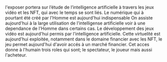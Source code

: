 l'exposer portera sur l’étude de l’intelligence artificielle à travers les jeux vidéo et les NFT, qui avec le temps se sont liés.
Le numérique qui à pourtant été créé par l'Homme est aujourd'hui indispensable
On assiste aujourd'hui à la large utilisation de l'intelligense artificielle voir à une dependance de l'Homme dans certains cas.
Le développement des jeux vidéo est aujourd'hui permis par l'intelligence artificielle. 
Cette virtuelité est aujourd'hui exploitée, notamment dans le domaine financier avec les NFT, le jeu permet aujourd'hui d'avoir accés à un marché financier.
Cet acces donne à l'humain trois roles qui sont; le spectateur, le joueur mais aussi l'acheteur. 

